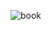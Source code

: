 ![book](https://user-images.githubusercontent.com/56236726/95624849-5a9cdb00-0a2c-11eb-9175-ee24b6186d56.jpg)
